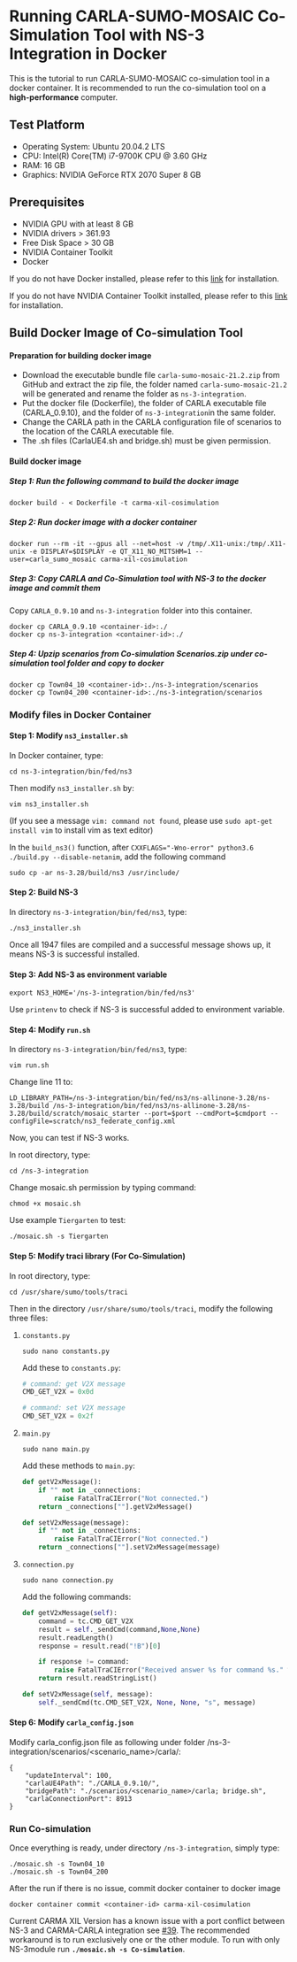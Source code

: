 #  Running CARLA-SUMO-MOSAIC Co-Simulation Tool with NS-3 Integration in Docker

This is the tutorial to run CARLA-SUMO-MOSAIC co-simulation tool in a docker container. It is recommended to run the co-simulation tool on a **high-performance** computer.

## Test Platform

- Operating System: Ubuntu 20.04.2 LTS
- CPU: Intel(R) Core(TM) i7-9700K CPU @ 3.60 GHz
- RAM: 16 GB
- Graphics: NVIDIA GeForce RTX 2070 Super 8 GB

## Prerequisites

- NVIDIA GPU with at least 8 GB
- NVIDIA drivers > 361.93
- Free Disk Space > 30 GB
- NVIDIA Container Toolkit
- Docker

If you do not have Docker installed, please refer to this [link](https://docs.docker.com/engine/install/ubuntu/) for installation.

If you do not have NVIDIA Container Toolkit installed, please refer to this [link](https://docs.nvidia.com/datacenter/cloud-native/container-toolkit/install-guide.html) for installation.

## Build Docker Image of Co-simulation Tool

#### Preparation for building docker image

- Download the executable bundle file `carla-sumo-mosaic-21.2.zip` from GitHub and extract the zip file, the folder named `carla-sumo-mosaic-21.2` will be generated and rename the folder as `ns-3-integration`.
- Put the docker file (Dockerfile), the folder of CARLA executable file (CARLA_0.9.10), and the folder of `ns-3-integration`in the same folder.
- Change the CARLA path in the CARLA configuration file of scenarios to the location of the CARLA executable file.
- The .sh files (CarlaUE4.sh and bridge.sh) must be given permission.

#### Build docker image

##### Step 1:  Run the following command to build the docker image

```
docker build - < Dockerfile -t carma-xil-cosimulation
```
##### Step 2: Run docker image with a docker container
```
docker run --rm -it --gpus all --net=host -v /tmp/.X11-unix:/tmp/.X11-unix -e DISPLAY=$DISPLAY -e QT_X11_NO_MITSHM=1 --user=carla_sumo_mosaic carma-xil-cosimulation
```
##### Step 3: Copy CARLA and Co-Simulation tool with NS-3 to the docker image and commit them


Copy `CARLA_0.9.10` and `ns-3-integration` folder into this container.

```
docker cp CARLA_0.9.10 <container-id>:./
docker cp ns-3-integration <container-id>:./
```
##### Step 4: Upzip scenarios from Co-simulation Scenarios.zip under co-simulation tool folder and copy to docker
```
docker cp Town04_10 <container-id>:./ns-3-integration/scenarios
docker cp Town04_200 <container-id>:./ns-3-integration/scenarios
```

### Modify files in Docker Container

#### Step 1: Modify `ns3_installer.sh`

In Docker container, type:

```
cd ns-3-integration/bin/fed/ns3
```

Then modify `ns3_installer.sh` by:

```
vim ns3_installer.sh
```

(If you see a message `vim: command not found`, please use `sudo apt-get install vim` to install vim as text editor)

In the `build_ns3()` function, after `CXXFLAGS="-Wno-error" python3.6 ./build.py --disable-netanim`, add the following command

```
sudo cp -ar ns-3.28/build/ns3 /usr/include/
```

#### Step 2: Build NS-3

In directory `ns-3-integration/bin/fed/ns3`, type:

```
./ns3_installer.sh
```

Once all 1947 files are compiled and a successful message shows up, it means NS-3 is successful installed.

#### Step 3: Add NS-3 as environment variable

```
export NS3_HOME='/ns-3-integration/bin/fed/ns3'
```

Use `printenv` to check if NS-3 is successful added to environment variable.

#### Step 4: Modify `run.sh`

In directory `ns-3-integration/bin/fed/ns3`, type:

```
vim run.sh
```

Change line 11 to:

```
LD_LIBRARY_PATH=/ns-3-integration/bin/fed/ns3/ns-allinone-3.28/ns-3.28/build /ns-3-integration/bin/fed/ns3/ns-allinone-3.28/ns-3.28/build/scratch/mosaic_starter --port=$port --cmdPort=$cmdport --configFile=scratch/ns3_federate_config.xml
```

Now, you can test if NS-3 works.

In root directory, type:

```
cd /ns-3-integration
```
Change mosaic.sh permission by typing command:

```
chmod +x mosaic.sh
```

Use example `Tiergarten` to test:

```
./mosaic.sh -s Tiergarten
```

#### Step 5: Modify traci library (For Co-Simulation)

In root directory, type:

```
cd /usr/share/sumo/tools/traci
```

Then in the directory `/usr/share/sumo/tools/traci`, modify the following three files:

1. `constants.py`

   ```
   sudo nano constants.py
   ```

   Add these to `constants.py`:

   ```python
   # command: get V2X message
   CMD_GET_V2X = 0x0d

   # command: set V2X message
   CMD_SET_V2X = 0x2f
   ```

2. `main.py`

   ```
   sudo nano main.py
   ```

   Add these methods to `main.py`:

   ```python
   def getV2xMessage():
       if "" not in _connections:
           raise FatalTraCIError("Not connected.")
       return _connections[""].getV2xMessage()

   def setV2xMessage(message):
       if "" not in _connections:
           raise FatalTraCIError("Not connected.")
       return _connections[""].setV2xMessage(message)
   ```

3. `connection.py`

   ```
   sudo nano connection.py
   ```

   Add the following commands:

   ```python
   def getV2xMessage(self):
       command = tc.CMD_GET_V2X
       result = self._sendCmd(command,None,None)
       result.readLength()
       response = result.read("!B")[0]

       if response != command:
           raise FatalTraCIError("Received answer %s for command %s." % (response, command))
       return result.readStringList()

   def setV2xMessage(self, message):
       self._sendCmd(tc.CMD_SET_V2X, None, None, "s", message)
   ```
#### Step 6: Modify `carla_config.json`

Modify carla_config.json file as following under folder /ns-3-integration/scenarios/<scenario_name>/carla/:

```
{
    "updateInterval": 100,
    "carlaUE4Path": "./CARLA_0.9.10/",
    "bridgePath": "./scenarios/<scenario_name>/carla; bridge.sh",
    "carlaConnectionPort": 8913
}
```

### Run Co-simulation

Once everything is ready, under directory `/ns-3-integration`, simply type:

```
./mosaic.sh -s Town04_10
./mosaic.sh -s Town04_200
```

After the run if there is no issue, commit docker container to docker image
```
docker container commit <container-id> carma-xil-cosimulation
```

Current CARMA XIL Version has a known issue with a port conflict between NS-3 and CARMA-CARLA integration see [#39](https://github.com/usdot-fhwa-stol/carma-simulation/issues/39). The recommended workaround is to run exclusively one or the other module. To run with only NS-3module run **`./mosaic.sh -s Co-simulation`**.
